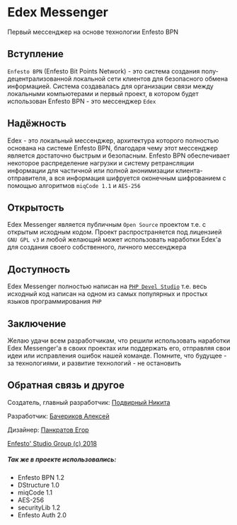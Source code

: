 # Edex Messenger
Первый мессенджер на основе технологии Enfesto BPN

Вступление
----------
`Enfesto BPN` (Enfesto Bit Points Network) - это система создания полу-децентрализованной локальной сети клиентов для безопасного обмена информацией. Система создавалась для организации связи между локальными компьютерами и первый проект, в котором будет использован Enfesto BPN - это мессенджер `Edex`

Надёжность
----------
Edex - это локальный мессенджер, архитектура которого полностью основана на системе Enfesto BPN, благодаря чему этот мессенджер является достаточно быстрым и безопасным. Enfesto BPN обеспечивает некоторое распределение нагрузки и систему ретрансляции информации для частичной или полной анонимизации клиента-отправителя, а вся информация шифруется оконечным шифрованием с помощью алгоритмов `miqCode 1.1` и `AES-256`

Открытость
----------
Edex Messenger является публичным `Open Source` проектом т.е. с открытым исходным кодом. Проект распространяется под лицензией `GNU GPL v3` и любой желающий может использовать наработки Edex'а для создания своего собственного, личного мессенджера

Доступность
-----------
Edex Messenger полностью написан на [`PHP Devel Studio`](http://develstudio.org) т.е. весь исходный код написан на одном из самых популярных и простых языков программирования `PHP`

Заключение
----------
Желаю удачи всем разработчикам, что решили использовать наработки Edex Messenger'а в своих проектах или поддержать его, отправляя свои идеи или исправления ошибок нашей команде. Помните, что будущее - за технологиями, и развитие технологий - не остановить

Обратная связь и другое
-----------------------
Создатель, главный разработчик: [Подвирный Никита](https://vk.com/technomindlp)

Разработчик: [Бачериков Алексей](https://vk.com/bacherikoff)

Дизайнер: [Панкратов Егор](https://vk.com/epankratov2013)

[Enfesto' Studio Group (c) 2018](https://vk.com/hphp_convertation)

##### Так же в проекте использовались:
* Enfesto BPN 1.2
* DStructure 1.0
* miqCode 1.1
* AES-256
* securityLib 1.2
* Enfesto Auth 2.0
